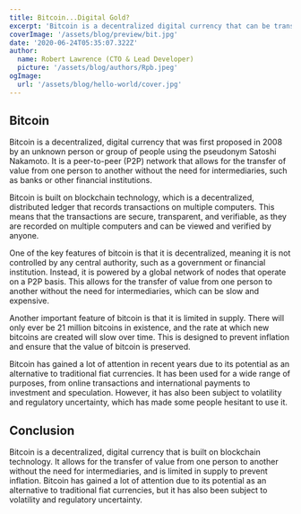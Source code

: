 ```yaml
---
title: Bitcoin...Digital Gold?
excerpt: 'Bitcoin is a decentralized digital currency that can be transferred on the peer-to-peer bitcoin network. Bitcoin transactions are verified by network nodes through cryptography and recorded in a public distributed ledger called a blockchain. ...'
coverImage: '/assets/blog/preview/bit.jpg'
date: '2020-06-24T05:35:07.322Z'
author: 
  name: Robert Lawrence (CTO & Lead Developer)
  picture: '/assets/blog/authors/Rpb.jpeg'
ogImage:
  url: '/assets/blog/hello-world/cover.jpg'
---
```

## Bitcoin

Bitcoin is a decentralized, digital currency that was first proposed in 2008 by an unknown person or group of people using the pseudonym Satoshi Nakamoto. It is a peer-to-peer (P2P) network that allows for the transfer of value from one person to another without the need for intermediaries, such as banks or other financial institutions.

Bitcoin is built on blockchain technology, which is a decentralized, distributed ledger that records transactions on multiple computers. This means that the transactions are secure, transparent, and verifiable, as they are recorded on multiple computers and can be viewed and verified by anyone.

One of the key features of bitcoin is that it is decentralized, meaning it is not controlled by any central authority, such as a government or financial institution. Instead, it is powered by a global network of nodes that operate on a P2P basis. This allows for the transfer of value from one person to another without the need for intermediaries, which can be slow and expensive.

Another important feature of bitcoin is that it is limited in supply. There will only ever be 21 million bitcoins in existence, and the rate at which new bitcoins are created will slow over time. This is designed to prevent inflation and ensure that the value of bitcoin is preserved.

Bitcoin has gained a lot of attention in recent years due to its potential as an alternative to traditional fiat currencies. It has been used for a wide range of purposes, from online transactions and international payments to investment and speculation. However, it has also been subject to volatility and regulatory uncertainty, which has made some people hesitant to use it.

## Conclusion 

Bitcoin is a decentralized, digital currency that is built on blockchain technology. It allows for the transfer of value from one person to another without the need for intermediaries, and is limited in supply to prevent inflation. Bitcoin has gained a lot of attention due to its potential as an alternative to traditional fiat currencies, but it has also been subject to volatility and regulatory uncertainty.
